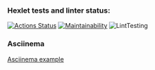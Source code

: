### Hexlet tests and linter status:
[![Actions Status](https://github.com/credo-creative-studio-study/php-project-lvl1/workflows/hexlet-check/badge.svg)](https://github.com/credo-creative-studio-study/php-project-lvl1/actions)
[![Maintainability](https://api.codeclimate.com/v1/badges/a99a88d28ad37a79dbf6/maintainability)](https://codeclimate.com/github/codeclimate/codeclimate/maintainability)
![LintTesting](https://github.com/credo-creative-studio-study/php-project-lvl1/actions/workflows/lint.yml/badge.svg?event=push)

### Asciinema
[Asciinema example](https://asciinema.org/a/vpZqWuAFjx2Lky8wLTKlz2wY7)


